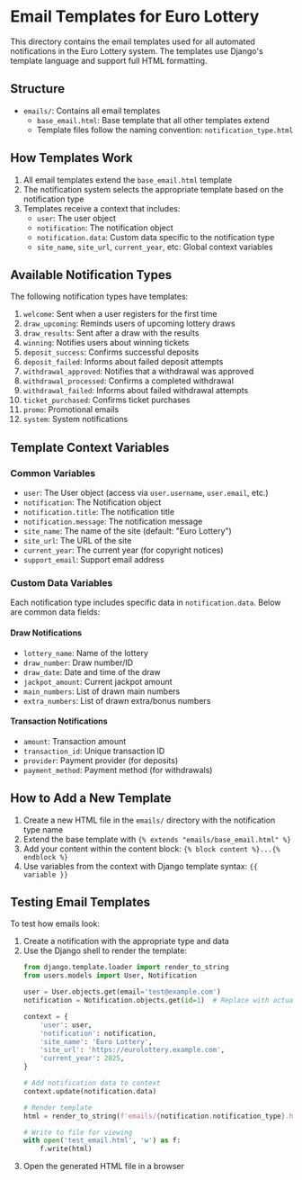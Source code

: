 # Email Templates for Euro Lottery

This directory contains the email templates used for all automated notifications in the Euro Lottery system. The templates use Django's template language and support full HTML formatting.

## Structure

- `emails/`: Contains all email templates
  - `base_email.html`: Base template that all other templates extend
  - Template files follow the naming convention: `notification_type.html`

## How Templates Work

1. All email templates extend the `base_email.html` template
2. The notification system selects the appropriate template based on the notification type
3. Templates receive a context that includes:
   - `user`: The user object
   - `notification`: The notification object
   - `notification.data`: Custom data specific to the notification type
   - `site_name`, `site_url`, `current_year`, etc: Global context variables

## Available Notification Types

The following notification types have templates:

1. `welcome`: Sent when a user registers for the first time
2. `draw_upcoming`: Reminds users of upcoming lottery draws
3. `draw_results`: Sent after a draw with the results
4. `winning`: Notifies users about winning tickets
5. `deposit_success`: Confirms successful deposits
6. `deposit_failed`: Informs about failed deposit attempts
7. `withdrawal_approved`: Notifies that a withdrawal was approved
8. `withdrawal_processed`: Confirms a completed withdrawal
9. `withdrawal_failed`: Informs about failed withdrawal attempts
10. `ticket_purchased`: Confirms ticket purchases
11. `promo`: Promotional emails
12. `system`: System notifications

## Template Context Variables

### Common Variables

- `user`: The User object (access via `user.username`, `user.email`, etc.)
- `notification`: The Notification object
- `notification.title`: The notification title
- `notification.message`: The notification message
- `site_name`: The name of the site (default: "Euro Lottery")
- `site_url`: The URL of the site
- `current_year`: The current year (for copyright notices)
- `support_email`: Support email address

### Custom Data Variables

Each notification type includes specific data in `notification.data`. Below are common data fields:

#### Draw Notifications
- `lottery_name`: Name of the lottery
- `draw_number`: Draw number/ID
- `draw_date`: Date and time of the draw
- `jackpot_amount`: Current jackpot amount
- `main_numbers`: List of drawn main numbers
- `extra_numbers`: List of drawn extra/bonus numbers

#### Transaction Notifications
- `amount`: Transaction amount
- `transaction_id`: Unique transaction ID
- `provider`: Payment provider (for deposits)
- `payment_method`: Payment method (for withdrawals)

## How to Add a New Template

1. Create a new HTML file in the `emails/` directory with the notification type name
2. Extend the base template with `{% extends "emails/base_email.html" %}`
3. Add your content within the content block: `{% block content %}...{% endblock %}`
4. Use variables from the context with Django template syntax: `{{ variable }}`

## Testing Email Templates

To test how emails look:

1. Create a notification with the appropriate type and data
2. Use the Django shell to render the template:
   ```python
   from django.template.loader import render_to_string
   from users.models import User, Notification
   
   user = User.objects.get(email='test@example.com')
   notification = Notification.objects.get(id=1)  # Replace with actual ID
   
   context = {
       'user': user,
       'notification': notification,
       'site_name': 'Euro Lottery',
       'site_url': 'https://eurolottery.example.com',
       'current_year': 2025,
   }
   
   # Add notification data to context
   context.update(notification.data)
   
   # Render template
   html = render_to_string(f'emails/{notification.notification_type}.html', context)
   
   # Write to file for viewing
   with open('test_email.html', 'w') as f:
       f.write(html)
   ```
3. Open the generated HTML file in a browser